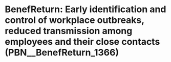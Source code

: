 # BenefReturn: __Early identification and control of workplace outbreaks, reduced transmission among employees and their close contacts__ (PBN__BenefReturn_1366)


